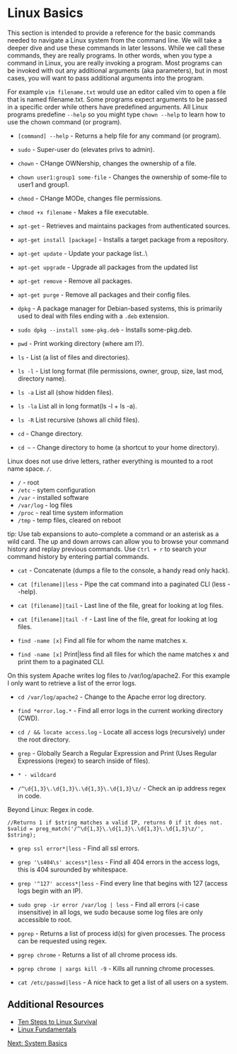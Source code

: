 # Linux Basics

This section is intended to provide a reference for the basic commands needed to navigate a Linux system from the command line. We will take a deeper dive and use these commands in later lessons. While we call these commands, they are really programs. In other words, when you type a command in Linux, you are really invoking a program. Most programs can be invoked with out any additional arguments (aka parameters), but in most cases, you will want to pass additional arguments into the program.

For example ````vim filename.txt```` would use an editor called vim to open a file that is named filename.txt. Some programs expect arguments to  be passed in a specific order while others have predefined arguments. All Linux programs predefine ````--help```` so you might type ````chown --help```` to learn how to use the chown command (or program).

* ````[command] --help```` - Returns a help file for any command (or program).
* ````sudo```` - Super-user do (elevates privs to admin).
* ````chown```` - CHange OWNership, changes the ownership of a file.
* ````chown user1:group1 some-file```` - Changes the ownership of some-file to user1 and group1.
* ````chmod```` - CHange MODe, changes file permissions.
* ````chmod +x filename```` - Makes a file executable.

* ````apt-get```` - Retrieves and maintains packages from authenticated sources.
* ````apt-get install [package]```` - Installs a target package from a repository.
* ````apt-get update```` - Update your package list..\
* ````apt-get upgrade```` - Upgrade all packages from the updated list
* ````apt-get remove```` - Remove all packages.
* ````apt-get purge```` - Remove all packages and their config files.

* ````dpkg```` - A package manager for Debian-based systems, this is primarily used to deal with files ending with a ````.deb```` extension.
* ````sudo dpkg --install some-pkg.deb```` - Installs some-pkg.deb.

* ````pwd```` - Print working directory (where am I?).
* ````ls```` - List (a list of files and directories).
* ````ls -l```` - List long format (file permissions, owner, group, size, last mod, directory name).
* ````ls -a```` List all (show hidden files).
* ````ls -la```` List all in long format(ls -l + ls -a).
* ````ls -R```` List recursive (shows all child files).
* ````cd```` - Change directory.
* ````cd ~```` - Change directory to home (a shortcut to your home directory).

Linux does not use drive letters, rather everything is mounted to a root name space. ````/````.
* ````/```` - root
* ````/etc```` - sytem configuration
* ````/var```` - installed software
* ````/var/log```` - log files
* ````/proc```` - real time system information
* ````/tmp```` - temp files, cleared on reboot

tip: Use tab expansions to auto-complete a command or an asterisk as a wild card. The up and down arrows can allow you to browse your command history and replay previous commands. Use ````Ctrl + r```` to search your command history by entering partial commands.

* ````cat```` - Concatenate (dumps a file to the console, a handy read only hack).
* ````cat [filename]|less```` - Pipe the cat command into a paginated CLI (less --help).
* ````cat [filename]|tail```` - Last line of the file, great for looking at log files.
* ````cat [filename]|tail -f```` - Last line of the file, great for looking at log files.

* ````find -name [x]```` Find all file for whom the name matches x.
* ````find -name [x]```` Print|less find all files for which the name matches x and print them to a paginated CLI.

On this system Apache writes log files to /var/log/apache2. For this example I only want to retrieve a list of the error logs.
* ````cd /var/log/apache2```` - Change to the Apache error log directory.

* ````find *error.log.*```` - Find all error logs in the current working directory (CWD).

* ````cd / && locate access.log```` - Locate all access logs (recursively) under the root directory.

* ````grep```` - Globally Search a Regular Expression and Print (Uses Regular Expressions (regex) to search inside of files).
* ````* - wildcard````
* ````/^\d{1,3}\.\d{1,3}\.\d{1,3}\.\d{1,3}\z/```` - Check an ip address regex in code.

Beyond Linux: Regex in code.
````
//Returns 1 if $string matches a valid IP, returns 0 if it does not.
$valid = preg_match('/^\d{1,3}\.\d{1,3}\.\d{1,3}\.\d{1,3}\z/', $string);
````

* ````grep ssl error*|less```` - Find all ssl errors.

* ````grep '\s404\s' access*|less```` - Find all 404 errors in the access logs, this is 404 surounded by whitespace.

* ````grep '^127' access*|less```` - Find every line that begins with 127 (access logs begin with an IP).

* ````sudo grep -ir error /var/log | less```` - Find all errors (-i case insensitive) in all logs, we sudo because some log files are only accessible to root.

* ````pgrep```` - Returns a list of process id(s) for given processes. The process can be requested using regex.

* ````pgrep chrome```` - Returns a list of all chrome process ids.

* ````pgrep chrome | xargs kill -9```` - Kills all running chrome processes.

* ````cat /etc/passwd|less```` - A nice hack to get a list of all users on a system.

## Additional Resources
* [Ten Steps to Linux Survival](http://dullroar.com/book/TenStepsToLinuxSurvival.pdf)
* [Linux Fundamentals](http://linux-training.be/files/books/LinuxFun.pdf)


[Next: System Basics](03-SystemBasics.md)

